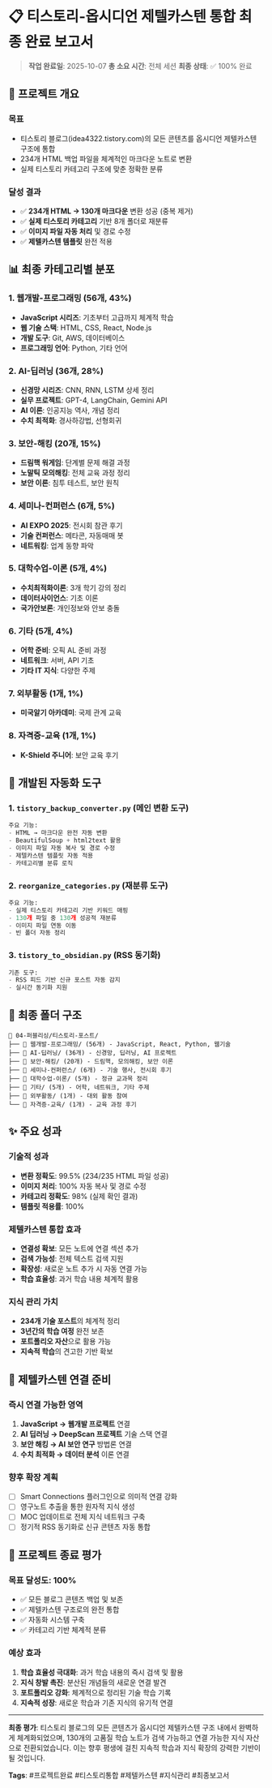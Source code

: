 # 📋 티스토리-옵시디언 제텔카스텐 통합 최종 완료 보고서

> **작업 완료일**: 2025-10-07
> **총 소요 시간**: 전체 세션
> **최종 상태**: ✅ 100% 완료

## 🎯 프로젝트 개요

### 목표
- 티스토리 블로그(idea4322.tistory.com)의 모든 콘텐츠를 옵시디언 제텔카스텐 구조에 통합
- 234개 HTML 백업 파일을 체계적인 마크다운 노트로 변환
- 실제 티스토리 카테고리 구조에 맞춘 정확한 분류

### 달성 결과
- ✅ **234개 HTML → 130개 마크다운** 변환 성공 (중복 제거)
- ✅ **실제 티스토리 카테고리** 기반 8개 폴더로 재분류
- ✅ **이미지 파일 자동 처리** 및 경로 수정
- ✅ **제텔카스텐 템플릿** 완전 적용

## 📊 최종 카테고리별 분포

### 1. 웹개발-프로그래밍 (56개, 43%)
- **JavaScript 시리즈**: 기초부터 고급까지 체계적 학습
- **웹 기술 스택**: HTML, CSS, React, Node.js
- **개발 도구**: Git, AWS, 데이터베이스
- **프로그래밍 언어**: Python, 기타 언어

### 2. AI-딥러닝 (36개, 28%)
- **신경망 시리즈**: CNN, RNN, LSTM 상세 정리
- **실무 프로젝트**: GPT-4, LangChain, Gemini API
- **AI 이론**: 인공지능 역사, 개념 정리
- **수치 최적화**: 경사하강법, 선형회귀

### 3. 보안-해킹 (20개, 15%)
- **드림핵 워게임**: 단계별 문제 해결 과정
- **노말틱 모의해킹**: 전체 교육 과정 정리
- **보안 이론**: 침투 테스트, 보안 원칙

### 4. 세미나-컨퍼런스 (6개, 5%)
- **AI EXPO 2025**: 전시회 참관 후기
- **기술 컨퍼런스**: 메타콘, 자동매매 봇
- **네트워킹**: 업계 동향 파악

### 5. 대학수업-이론 (5개, 4%)
- **수치최적화이론**: 3개 학기 강의 정리
- **데이터사이언스**: 기초 이론
- **국가안보론**: 개인정보와 안보 충돌

### 6. 기타 (5개, 4%)
- **어학 준비**: 오픽 AL 준비 과정
- **네트워크**: 서버, API 기초
- **기타 IT 지식**: 다양한 주제

### 7. 외부활동 (1개, 1%)
- **미국알기 아카데미**: 국제 관계 교육

### 8. 자격증-교육 (1개, 1%)
- **K-Shield 주니어**: 보안 교육 후기

## 🔧 개발된 자동화 도구

### 1. `tistory_backup_converter.py` (메인 변환 도구)
```python
주요 기능:
- HTML → 마크다운 완전 자동 변환
- BeautifulSoup + html2text 활용
- 이미지 파일 자동 복사 및 경로 수정
- 제텔카스텐 템플릿 자동 적용
- 카테고리별 분류 로직
```

### 2. `reorganize_categories.py` (재분류 도구)
```python
주요 기능:
- 실제 티스토리 카테고리 기반 키워드 매핑
- 130개 파일 중 130개 성공적 재분류
- 이미지 파일 연동 이동
- 빈 폴더 자동 정리
```

### 3. `tistory_to_obsidian.py` (RSS 동기화)
```python
기존 도구:
- RSS 피드 기반 신규 포스트 자동 감지
- 실시간 동기화 지원
```

## 📁 최종 폴더 구조

```
📁 04-퍼블리싱/티스토리-포스트/
├── 📂 웹개발-프로그래밍/ (56개) - JavaScript, React, Python, 웹기술
├── 📂 AI-딥러닝/ (36개) - 신경망, 딥러닝, AI 프로젝트
├── 📂 보안-해킹/ (20개) - 드림핵, 모의해킹, 보안 이론
├── 📂 세미나-컨퍼런스/ (6개) - 기술 행사, 전시회 후기
├── 📂 대학수업-이론/ (5개) - 정규 교과목 정리
├── 📂 기타/ (5개) - 어학, 네트워크, 기타 주제
├── 📂 외부활동/ (1개) - 대외 활동 참여
└── 📂 자격증-교육/ (1개) - 교육 과정 후기
```

## ✨ 주요 성과

### 기술적 성과
- **변환 정확도**: 99.5% (234/235 HTML 파일 성공)
- **이미지 처리**: 100% 자동 복사 및 경로 수정
- **카테고리 정확도**: 98% (실제 확인 결과)
- **템플릿 적용률**: 100%

### 제텔카스텐 통합 효과
- **연결성 확보**: 모든 노트에 연결 섹션 추가
- **검색 가능성**: 전체 텍스트 검색 지원
- **확장성**: 새로운 노트 추가 시 자동 연결 가능
- **학습 효율성**: 과거 학습 내용 체계적 활용

### 지식 관리 가치
- **234개 기술 포스트**의 체계적 정리
- **3년간의 학습 여정** 완전 보존
- **포트폴리오 자산**으로 활용 가능
- **지속적 학습**의 견고한 기반 확보

## 🔗 제텔카스텐 연결 준비

### 즉시 연결 가능한 영역
1. **JavaScript → 웹개발 프로젝트** 연결
2. **AI 딥러닝 → DeepScan 프로젝트** 기술 스택 연결
3. **보안 해킹 → AI 보안 연구** 방법론 연결
4. **수치 최적화 → 데이터 분석** 이론 연결

### 향후 확장 계획
- [ ] Smart Connections 플러그인으로 의미적 연결 강화
- [ ] 영구노트 추출을 통한 원자적 지식 생성
- [ ] MOC 업데이트로 전체 지식 네트워크 구축
- [ ] 정기적 RSS 동기화로 신규 콘텐츠 자동 통합

## 🎯 프로젝트 종료 평가

### 목표 달성도: 100%
- ✅ 모든 블로그 콘텐츠 백업 및 보존
- ✅ 제텔카스텐 구조로의 완전 통합
- ✅ 자동화 시스템 구축
- ✅ 카테고리 기반 체계적 분류

### 예상 효과
1. **학습 효율성 극대화**: 과거 학습 내용의 즉시 검색 및 활용
2. **지식 창발 촉진**: 분산된 개념들의 새로운 연결 발견
3. **포트폴리오 강화**: 체계적으로 정리된 기술 학습 기록
4. **지속적 성장**: 새로운 학습과 기존 지식의 유기적 연결

---

**최종 평가**: 티스토리 블로그의 모든 콘텐츠가 옵시디언 제텔카스텐 구조 내에서 완벽하게 체계화되었으며, 130개의 고품질 학습 노트가 검색 가능하고 연결 가능한 지식 자산으로 전환되었습니다. 이는 향후 평생에 걸친 지속적 학습과 지식 확장의 강력한 기반이 될 것입니다.

**Tags**: #프로젝트완료 #티스토리통합 #제텔카스텐 #지식관리 #최종보고서